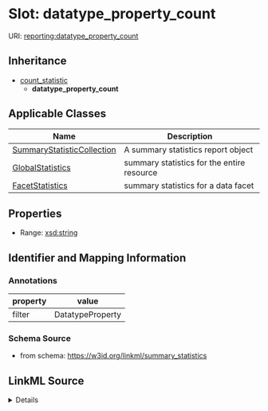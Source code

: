 # Slot: datatype_property_count

URI: [reporting:datatype_property_count](https://w3id.org/linkml/reportdatatype_property_count)




## Inheritance

* [count_statistic](count_statistic.md)
    * **datatype_property_count**





## Applicable Classes

| Name | Description |
| --- | --- |
[SummaryStatisticCollection](SummaryStatisticCollection.md) | A summary statistics report object
[GlobalStatistics](GlobalStatistics.md) | summary statistics for the entire resource
[FacetStatistics](FacetStatistics.md) | summary statistics for a data facet






## Properties

* Range: [xsd:string](http://www.w3.org/2001/XMLSchema#string)







## Identifier and Mapping Information





### Annotations

| property | value |
| --- | --- |
| filter | DatatypeProperty |



### Schema Source


* from schema: https://w3id.org/linkml/summary_statistics




## LinkML Source

<details>
```yaml
name: datatype_property_count
annotations:
  filter:
    tag: filter
    value: DatatypeProperty
from_schema: https://w3id.org/linkml/summary_statistics
rank: 1000
is_a: count_statistic
alias: datatype_property_count
owner: SummaryStatisticCollection
domain_of:
- SummaryStatisticCollection
slot_group: property_statistic_group
range: string

```
</details>